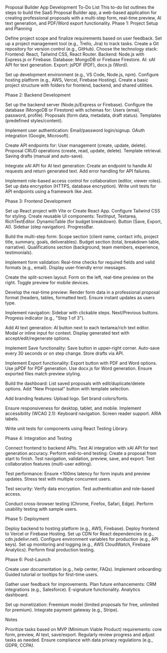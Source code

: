 Proposal Builder App Development To-Do List
This to-do list outlines the steps to build the SaaS Proposal Builder app, a web-based application for creating professional proposals with a multi-step form, real-time preview, AI text generation, and PDF/Word export functionality.
Phase 1: Project Setup and Planning

 Define project scope and finalize requirements based on user feedback.
 Set up a project management tool (e.g., Trello, Jira) to track tasks.
 Create a Git repository for version control (e.g., GitHub).
 Choose the technology stack:
Frontend: React, Tailwind CSS, React Router.
Backend: Node.js with Express.js or Firebase.
Database: MongoDB or Firebase Firestore.
AI: xAI API for text generation.
Export: jsPDF (PDF), docx.js (Word).


 Set up development environment (e.g., VS Code, Node.js, npm).
 Configure hosting platform (e.g., AWS, Vercel, Firebase Hosting).
 Create a basic project structure with folders for frontend, backend, and shared utilities.

Phase 2: Backend Development

 Set up the backend server (Node.js/Express or Firebase).
 Configure the database (MongoDB or Firestore) with schemas for:
Users (email, password, profile).
Proposals (form data, metadata, draft status).
Templates (predefined styles/content).


 Implement user authentication:
Email/password login/signup.
OAuth integration (Google, Microsoft).


 Create API endpoints for:
User management (create, update, delete).
Proposal CRUD operations (create, read, update, delete).
Template retrieval.
Saving drafts (manual and auto-save).


 Integrate xAI API for AI text generation:
Create an endpoint to handle AI requests and return generated text.
Add error handling for API failures.


 Implement role-based access control for collaboration (editor, viewer roles).
 Set up data encryption (HTTPS, database encryption).
 Write unit tests for API endpoints using a framework like Jest.

Phase 3: Frontend Development

 Set up React project with Vite or Create React App.
 Configure Tailwind CSS for styling.
 Create reusable UI components:
TextInput, Textarea, RichTextEditor.
DynamicTable (for budget breakdown).
Button (Save, Export, AI).
Sidebar (step navigation).
ProgressBar.


 Build the multi-step form:
Scope section (client name, contact info, project title, summary, goals, deliverables).
Budget section (total, breakdown table, narrative).
Qualifications section (background, team members, experience, testimonials).


 Implement form validation:
Real-time checks for required fields and valid formats (e.g., email).
Display user-friendly error messages.


 Create the split-screen layout:
Form on the left, real-time preview on the right.
Toggle preview for mobile devices.


 Develop the real-time preview:
Render form data in a professional proposal format (headers, tables, formatted text).
Ensure instant updates as users type.


 Implement navigation:
Sidebar with clickable steps.
Next/Previous buttons.
Progress indicator (e.g., "Step 1 of 3").


 Add AI text generation:
AI button next to each textarea/rich text editor.
Modal or inline input for context.
Display generated text with accept/edit/regenerate options.


 Implement Save functionality:
Save button in upper-right corner.
Auto-save every 30 seconds or on step change.
Store drafts via API.


 Implement Export functionality:
Export button with PDF and Word options.
Use jsPDF for PDF generation.
Use docx.js for Word generation.
Ensure exported files match preview styling.


 Build the dashboard:
List saved proposals with edit/duplicate/delete options.
Add "New Proposal" button with template selection.


 Add branding features:
Upload logo.
Set brand colors/fonts.


 Ensure responsiveness for desktop, tablet, and mobile.
 Implement accessibility (WCAG 2.1):
Keyboard navigation.
Screen reader support.
ARIA labels.


 Write unit tests for components using React Testing Library.

Phase 4: Integration and Testing

 Connect frontend to backend APIs.
 Test AI integration with xAI API for text generation accuracy.
 Perform end-to-end testing:
Create a proposal from start to finish.
Test navigation, validation, preview, save, and export.
Test collaboration features (multi-user editing).


 Test performance:
Ensure <100ms latency for form inputs and preview updates.
Stress test with multiple concurrent users.


 Test security:
Verify data encryption.
Test authentication and role-based access.


 Conduct cross-browser testing (Chrome, Firefox, Safari, Edge).
 Perform usability testing with sample users.

Phase 5: Deployment

 Deploy backend to hosting platform (e.g., AWS, Firebase).
 Deploy frontend to Vercel or Firebase Hosting.
 Set up CDN for React dependencies (e.g., cdn.jsdelivr.net).
 Configure environment variables for production (e.g., API keys).
 Set up monitoring and logging (e.g., AWS CloudWatch, Firebase Analytics).
 Perform final production testing.

Phase 6: Post-Launch

 Create user documentation (e.g., help center, FAQs).
 Implement onboarding:
Guided tutorial or tooltips for first-time users.


 Gather user feedback for improvements.
 Plan future enhancements:
CRM integrations (e.g., Salesforce).
E-signature functionality.
Analytics dashboard.


 Set up monetization:
Freemium model (limited proposals for free, unlimited for premium).
Integrate payment gateway (e.g., Stripe).



Notes

Prioritize tasks based on MVP (Minimum Viable Product) requirements: core form, preview, AI text, save/export.
Regularly review progress and adjust tasks as needed.
Ensure compliance with data privacy regulations (e.g., GDPR, CCPA).

